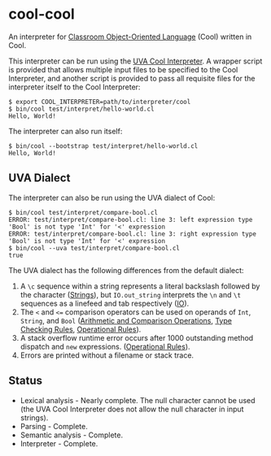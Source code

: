 # cool-cool
An interpreter for
[Classroom Object-Oriented Language](https://theory.stanford.edu/~aiken/software/cool/cool.html)
(Cool) written in Cool.

This interpreter can be run using the
[UVA Cool Interpreter](http://www.cs.virginia.edu/~weimer/2015-4610/cool.html).
A wrapper script is provided that allows multiple input files to be specified
to the Cool Interpreter, and another script is provided to pass all requisite
files for the interpreter itself to the Cool Interpreter:

    $ export COOL_INTERPRETER=path/to/interpreter/cool
    $ bin/cool test/interpret/hello-world.cl
    Hello, World!

The interpreter can also run itself:

    $ bin/cool --bootstrap test/interpret/hello-world.cl
    Hello, World!

## UVA Dialect

The interpreter can also be run using the UVA dialect of Cool:

    $ bin/cool test/interpret/compare-bool.cl
    ERROR: test/interpret/compare-bool.cl: line 3: left expression type 'Bool' is not type 'Int' for '<' expression
    ERROR: test/interpret/compare-bool.cl: line 3: right expression type 'Bool' is not type 'Int' for '<' expression
    $ bin/cool --uva test/interpret/compare-bool.cl
    true

The UVA dialect has the following differences from the default dialect:

1. A `\c` sequence within a string represents a literal backslash followed by
the character
([Strings](http://www.cs.virginia.edu/~weimer/2015-4610/cool-manual/node35.html)),
but `IO.out_string` interprets the `\n` and `\t` sequences as a linefeed and
tab respectively
([IO](http://www.cs.virginia.edu/~weimer/2015-4610/cool-manual/node28.html)).
1. The `<` and `<=` comparison operators can be used on operands of `Int`,
`String`, and `Bool`
([Arithmetic and Comparison Operations](http://www.cs.virginia.edu/~weimer/2015-4610/cool-manual/node25.html),
[Type Checking Rules](http://www.cs.virginia.edu/~weimer/2015-4610/cool-manual/node43.html),
[Operational Rules](http://www.cs.virginia.edu/~weimer/2015-4610/cool-manual/node48.html)).
1. A stack overflow runtime error occurs after 1000 outstanding method dispatch
and `new` expressions.
([Operational Rules](http://www.cs.virginia.edu/~weimer/2015-4610/cool-manual/node48.html)).
1. Errors are printed without a filename or stack trace.

## Status

- Lexical analysis - Nearly complete.  The null character cannot be used (the
UVA Cool Interpreter does not allow the null character in input strings).
- Parsing - Complete.
- Semantic analysis - Complete.
- Interpreter - Complete.
